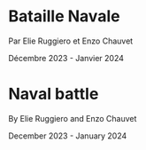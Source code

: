 # Bataille Navale

Par Elie Ruggiero et Enzo Chauvet

Décembre 2023 - Janvier 2024


# Naval battle

By Elie Ruggiero and Enzo Chauvet

December 2023 - January 2024
